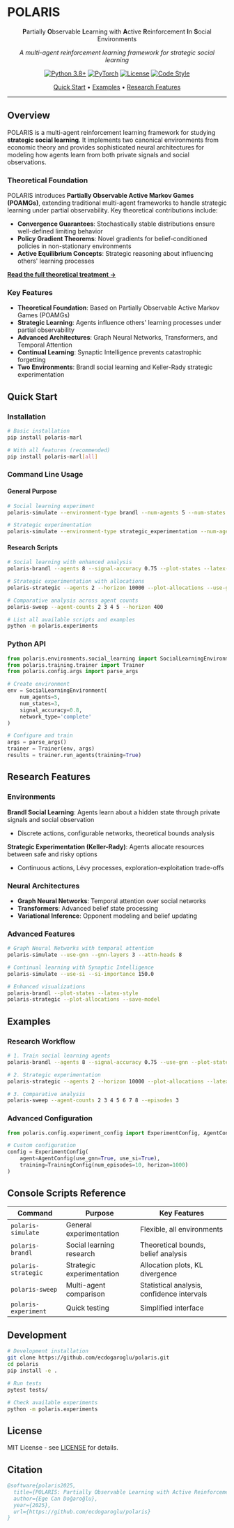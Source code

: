 # POLARIS

<div align="center">

**P**artially **O**bservable **L**earning with **A**ctive **R**einforcement **I**n **S**ocial Environments

*A multi-agent reinforcement learning framework for strategic social learning*

[![Python 3.8+](https://img.shields.io/badge/python-3.8+-blue.svg)](https://www.python.org/downloads/)
[![PyTorch](https://img.shields.io/badge/PyTorch-2.0+-red.svg)](https://pytorch.org/)
[![License](https://img.shields.io/badge/license-MIT-green.svg)](LICENSE)
[![Code Style](https://img.shields.io/badge/code%20style-black-000000.svg)](https://github.com/psf/black)

[Quick Start](#-quick-start) • [Examples](#-examples) • [Research Features](#-research-features)

</div>

---

## Overview

POLARIS is a multi-agent reinforcement learning framework for studying **strategic social learning**. It implements two canonical environments from economic theory and provides sophisticated neural architectures for modeling how agents learn from both private signals and social observations.

### Theoretical Foundation

POLARIS introduces **Partially Observable Active Markov Games (POAMGs)**, extending traditional multi-agent frameworks to handle strategic learning under partial observability. Key theoretical contributions include:

- **Convergence Guarantees**: Stochastically stable distributions ensure well-defined limiting behavior
- **Policy Gradient Theorems**: Novel gradients for belief-conditioned policies in non-stationary environments  
- **Active Equilibrium Concepts**: Strategic reasoning about influencing others' learning processes

**[Read the full theoretical treatment →](docs/thesis.pdf)**

### Key Features

- **Theoretical Foundation**: Based on Partially Observable Active Markov Games (POAMGs)
- **Strategic Learning**: Agents influence others' learning processes under partial observability
- **Advanced Architectures**: Graph Neural Networks, Transformers, and Temporal Attention
- **Continual Learning**: Synaptic Intelligence prevents catastrophic forgetting
- **Two Environments**: Brandl social learning and Keller-Rady strategic experimentation

## Quick Start

### Installation

```bash
# Basic installation
pip install polaris-marl

# With all features (recommended)
pip install polaris-marl[all]
```

### Command Line Usage

#### **General Purpose**
```bash
# Social learning experiment
polaris-simulate --environment-type brandl --num-agents 5 --num-states 3

# Strategic experimentation
polaris-simulate --environment-type strategic_experimentation --num-agents 4 --continuous-actions
```

#### **Research Scripts**
```bash
# Social learning with enhanced analysis
polaris-brandl --agents 8 --signal-accuracy 0.75 --plot-states --latex-style

# Strategic experimentation with allocations
polaris-strategic --agents 2 --horizon 10000 --plot-allocations --use-gnn

# Comparative analysis across agent counts
polaris-sweep --agent-counts 2 3 4 5 --horizon 400

# List all available scripts and examples
python -m polaris.experiments
```

### Python API

```python
from polaris.environments.social_learning import SocialLearningEnvironment
from polaris.training.trainer import Trainer
from polaris.config.args import parse_args

# Create environment
env = SocialLearningEnvironment(
    num_agents=5,
    num_states=3,
    signal_accuracy=0.8,
    network_type='complete'
)

# Configure and train
args = parse_args()
trainer = Trainer(env, args)
results = trainer.run_agents(training=True)
```

## Research Features

### Environments

**Brandl Social Learning**: Agents learn about a hidden state through private signals and social observation
- Discrete actions, configurable networks, theoretical bounds analysis

**Strategic Experimentation (Keller-Rady)**: Agents allocate resources between safe and risky options
- Continuous actions, Lévy processes, exploration-exploitation trade-offs

### Neural Architectures

- **Graph Neural Networks**: Temporal attention over social networks
- **Transformers**: Advanced belief state processing
- **Variational Inference**: Opponent modeling and belief updating

### Advanced Features

```bash
# Graph Neural Networks with temporal attention
polaris-simulate --use-gnn --gnn-layers 3 --attn-heads 8

# Continual learning with Synaptic Intelligence
polaris-simulate --use-si --si-importance 150.0

# Enhanced visualizations
polaris-brandl --plot-states --latex-style
polaris-strategic --plot-allocations --save-model
```

## Examples

### Research Workflow
```bash
# 1. Train social learning agents
polaris-brandl --agents 8 --signal-accuracy 0.75 --use-gnn --plot-states

# 2. Strategic experimentation
polaris-strategic --agents 2 --horizon 10000 --plot-allocations --latex-style

# 3. Comparative analysis
polaris-sweep --agent-counts 2 3 4 5 6 7 8 --episodes 3
```

### Advanced Configuration
```python
from polaris.config.experiment_config import ExperimentConfig, AgentConfig, TrainingConfig

# Custom configuration
config = ExperimentConfig(
    agent=AgentConfig(use_gnn=True, use_si=True),
    training=TrainingConfig(num_episodes=10, horizon=1000)
)
```

## Console Scripts Reference

| Command | Purpose | Key Features |
|---------|---------|-------------|
| `polaris-simulate` | General experimentation | Flexible, all environments |
| `polaris-brandl` | Social learning research | Theoretical bounds, belief analysis |
| `polaris-strategic` | Strategic experimentation | Allocation plots, KL divergence |
| `polaris-sweep` | Multi-agent comparison | Statistical analysis, confidence intervals |
| `polaris-experiment` | Quick testing | Simplified interface |

## Development

```bash
# Development installation
git clone https://github.com/ecdogaroglu/polaris.git
cd polaris
pip install -e .

# Run tests
pytest tests/

# Check available experiments
python -m polaris.experiments
```

## License

MIT License - see [LICENSE](LICENSE) for details.

## Citation

```bibtex
@software{polaris2025,
  title={POLARIS: Partially Observable Learning with Active Reinforcement In Social Environments},
  author={Ege Can Doğaroğlu},
  year={2025},
  url={https://github.com/ecdogaroglu/polaris}
}
```



